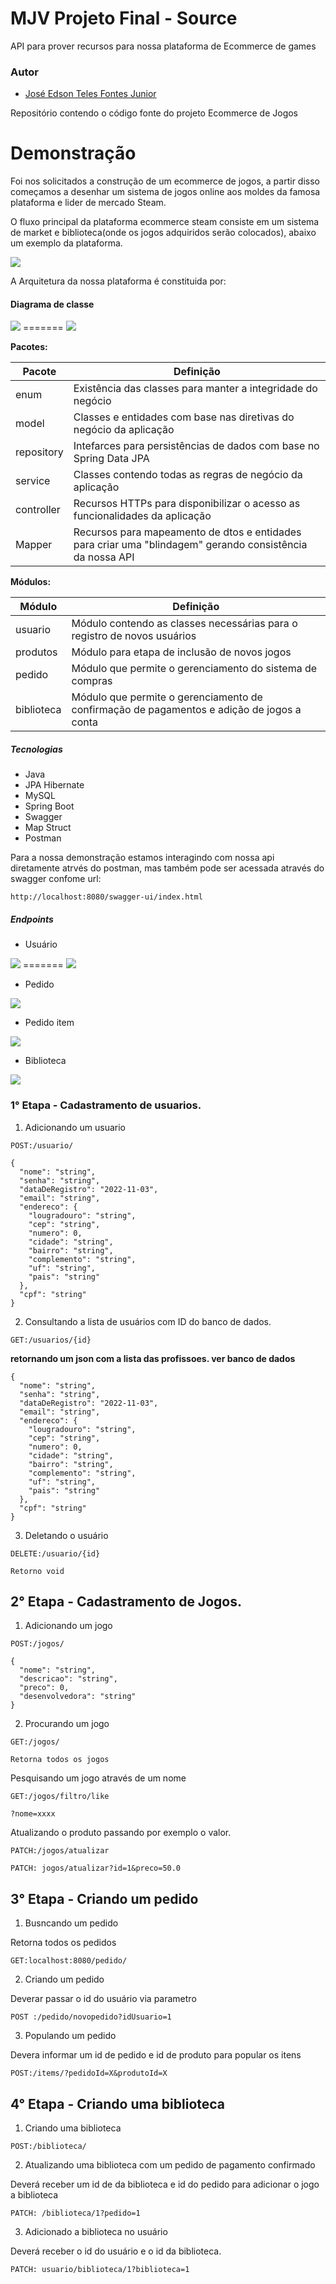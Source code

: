 # MJV Projeto Final - Source
API para prover recursos para nossa plataforma de Ecommerce de games

### Autor

- [José Edson Teles Fontes Junior](https://github.com/edsontelesfontes)

Repositório contendo o código fonte do projeto Ecommerce de Jogos

# Demonstração

Foi nos solicitados a construção de um ecommerce de jogos, a partir disso começamos a desenhar um sistema de jogos online
aos moldes da famosa plataforma e lider de mercado Steam.

O fluxo principal da plataforma ecommerce steam consiste em um sistema de market e biblioteca(onde os jogos adquiridos serão colocados),
abaixo um exemplo da plataforma.

<img src=" https://steamcdn-a.akamaihd.net/steamcommunity/public/images/clans/27766192/ac26dea63042eec4886d5fa27854517ce374b11e.jpg">


A Arquitetura da nossa plataforma é constituida por:
#### Diagrama de classe

<img src ="https://imgur.com/cZV9idi.png">
=======
<img src ="https://imgur.com/GusJzfW.png">

**Pacotes:**

| Pacote     | Definição                                                                                                 |
|------------|-----------------------------------------------------------------------------------------------------------|
| enum       | Existência das classes para manter a integridade do negócio                                               |
| model      | Classes e entidades com base nas diretivas do negócio da aplicação                                        |
| repository | Intefarces para persistências de dados com base no Spring Data JPA                                        |
| service    | Classes contendo todas as regras de negócio da aplicação                                                  |
| controller | Recursos HTTPs para disponibilizar o acesso as funcionalidades da aplicação                               |
| Mapper     | Recursos para mapeamento de dtos e entidades para criar uma "blindagem" gerando consistência da nossa API |

**Módulos:**

| Módulo     | Definição                                                                                 |
|------------|-------------------------------------------------------------------------------------------|
| usuario    | Módulo contendo as classes necessárias para o registro de novos usuários                  |
| produtos   | Módulo para etapa de inclusão de novos jogos                                              |
| pedido     | Módulo que permite o gerenciamento do sistema de compras                                  |
| biblioteca | Módulo que permite o gerenciamento de confirmação de pagamentos e adição de jogos a conta |

##### Tecnologias

* Java
* JPA Hibernate
* MySQL
* Spring Boot
* Swagger
* Map Struct
* Postman

Para a nossa demonstração estamos interagindo com nossa api diretamente atrvés do postman, mas também pode ser acessada através do swagger confome url:
```
http://localhost:8080/swagger-ui/index.html
```

##### Endpoints
* Usuário

<img src=" https://imgur.com/CeBbkcL.png">
=======
<img src="https://imgur.com/CeBbkcL.png">


* Pedido
<img src = "https://imgur.com/GrquuyO.png">
  
* Pedido item
<img src = "https://imgur.com/cY5GQud.png">

* Biblioteca 
<img src = "https://imgur.com/PCf66py.png">

### 1° Etapa - Cadastramento de usuarios.

1. Adicionando um usuario
```
POST:/usuario/
```
```
{
  "nome": "string",
  "senha": "string",
  "dataDeRegistro": "2022-11-03",
  "email": "string",
  "endereco": {
    "lougradouro": "string",
    "cep": "string",
    "numero": 0,
    "cidade": "string",
    "bairro": "string",
    "complemento": "string",
    "uf": "string",
    "pais": "string"
  },
  "cpf": "string"
}
```
2. Consultando a lista de usuários com ID do banco de dados.
```
GET:/usuarios/{id}
```
**retornando um json com a lista das profissoes. ver banco de dados**
```
{
  "nome": "string",
  "senha": "string",
  "dataDeRegistro": "2022-11-03",
  "email": "string",
  "endereco": {
    "lougradouro": "string",
    "cep": "string",
    "numero": 0,
    "cidade": "string",
    "bairro": "string",
    "complemento": "string",
    "uf": "string",
    "pais": "string"
  },
  "cpf": "string"
}
```
3. Deletando o usuário
```
DELETE:/usuario/{id}
```
```
Retorno void
```
## 2° Etapa - Cadastramento de Jogos.

1. Adicionando um jogo
```
POST:/jogos/
```
```
{
  "nome": "string",
  "descricao": "string",
  "preco": 0,
  "desenvolvedora": "string"
}
```
2. Procurando um jogo
```
GET:/jogos/
```
```
Retorna todos os jogos
```
Pesquisando um jogo através de um nome
```
GET:/jogos/filtro/like
```
```
?nome=xxxx
```
Atualizando o produto passando por exemplo o valor.
```
PATCH:/jogos/atualizar
```
```
PATCH: jogos/atualizar?id=1&preco=50.0
```

## 3° Etapa - Criando um pedido
1. Busncando um pedido

Retorna todos os pedidos
```
GET:localhost:8080/pedido/
```
2. Criando um pedido

Deverar passar o id do usuário via parametro
```
POST :/pedido/novopedido?idUsuario=1
```

3. Populando um pedido

Devera informar um id de pedido e id de produto para popular os itens
```
POST:/items/?pedidoId=X&produtoId=X
```

## 4° Etapa - Criando uma biblioteca

1. Criando uma biblioteca
```
POST:/biblioteca/
```

2. Atualizando uma biblioteca com um pedido de pagamento confirmado

Deverá receber um id de da biblioteca e id do pedido para adicionar o jogo a biblioteca
```
PATCH: /biblioteca/1?pedido=1
```

3. Adicionado a biblioteca no usuário

Deverá receber o id do usuário e o id da biblioteca.
```
PATCH: usuario/biblioteca/1?biblioteca=1
```

